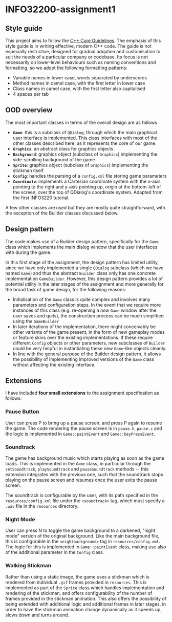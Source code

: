 # INFO32200-assignment1

## Style guide

This project aims to follow the [C++ Core Guidelines](https://github.com/isocpp/CppCoreGuidelines). The emphasis of this style guide is in writing effective, modern C++ code. The guide is not especially restrictive, designed for gradual adoption and customisation to suit the needs of a particular company or codebase. Its focus is not necessarily on lower-level behaviours such as naming conventions and formatting, so we adopt the following formatting patterns:

+ Variable names in lower case, words separated by underscores
+ Method names in camel case, with the first letter in lower case
+ Class names in camel case, with the first letter also capitalised
+ 4 spaces per tab

## OOD overview

The most important classes in terms of the overall design are as follows

+ **`Game`**: this is a subclass of `QDialog`, through which the main graphical user interface is implemented. This class interfaces with most of the other classes described here, as it represents the core of our game. 
+ **`Graphics`**: an abstract class for graphics objects.
+ **`Background`**: graphics object (subclass of `Graphics`) implementing the side-scrolling background of the game
+ **`Sprite`**: graphics object (subclass of `Graphics`) implementing the stickman itself
+ **`Config`**: handles the parsing of a `config.xml` file storing game parameters
+ **`Coordinate`**: implements a Cartesian coordinate system with the x-axis pointing to the right and y-axis pointing up, origin at the bottom-left of the screen, over the top of QDialog's coordinate system. Adapted from the first INFO3220 tutorial. 

A few other classes are used but they are mostly quite straightforward, with the exception of the Builder classes discussed below. 

## Design pattern

The code makes use of a Builder design pattern, specifically for the `Game` class which implements the main dialog window that the user interfaces with during the game. 

In this first stage of the assignment, the design pattern has limited utility, since we have only implemented a single `QDialog` subclass (which we have named `Game`) and thus the abstract `Builder` class only has one concrete implementation `GameBuilder`. However, this design pattern provides a lot of potential utility in the later stages of the assignment and more generally for the broad task of game design, for the following reasons:

+ Initialisation of the `Game` class is quite complex and involves many parameters and configuration steps. In the event that we require more instances of this class (e.g. re-opening a *new* `Game` window after the user saves and quits), the construction process can be much simplified using the `GameBuilder`
+ In later iterations of the implementation, there might conceivably be other variants of the game present, in the form of new gameplay modes or feature skins over the existing implementations. If these require different `Config` objects or other parameters, new subclasses of `Builder` could be very helpful in instantiating these new `Game`-like objects cleanly.
+ In line with the general purpose of the Builder design pattern, it allows the possibility of implementing improved versions of the `Game` class without affecting the existing interface.  

## Extensions 

I have included **four small extensions** to the assignment specification as follows:

### Pause Button 

User can press P to bring up a pause screen, and press P again to resume the game. The code rendering the pause screen is in `pause.h`, `pause.c` and the logic is implemented in `Game::paintEvent` and `Game::keyPressEvent`.

### Soundtrack

The game has background music which starts playing as soon as the game loads. This is implemented in the `Game` class, in particular through the `setSoundtrack`, `playSoundtrack` and `pauseSoundtrack` methods -- this extension integrates with the previous one, such that the soundtrack stops playing on the pause screen and resumes once the user exits the pause screen. 

The soundtrack  is configurable by the user, with its path specified in the `resources/config.xml` file under the `<soundtrack>` tag, which must specify a `.wav` file in the `resources` directory. 

### Night Mode

User can press N to toggle the game background to a darkened, "night mode" version of the original background. Like the main background file, this is configurable in the `<nightbackground>` tag in `resources/config.xml`. The logic for this is implemented in `Game::paintEvent` class, making use also of the additional parameter in the `Config` class.

### Walking Stickman

Rather than using a static image, the game uses a stickman which is rendered from individual `.gif` frames provided in `resources`. This is implemented as part of the `Sprite` class which handles implementation and rendering of the stickman, and offers configurability of the number of frames provided in the stickman animation. This also offers the possibility of being extended with additional logic and additional frames in later stages, in order to have the stickman animation change dynamically as it speeds up, slows down and turns around. 
